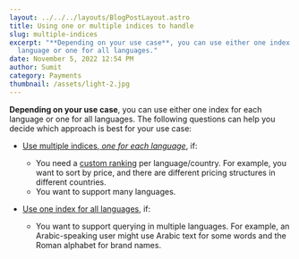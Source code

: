 ```yaml
---
layout: ../../../layouts/BlogPostLayout.astro
title: Using one or multiple indices to handle
slug: multiple-indices
excerpt: "**Depending on your use case**, you can use either one index for each
  language or one for all languages."
date: November 5, 2022 12:54 PM
author: Sumit
category: Payments
thumbnail: /assets/light-2.jpg
---
```

**Depending on your use case**, you can use either one index for each language or one for all languages. The following questions can help you decide which approach is best for your use case:

* [Use multiple indices, *one for each language*](https://www.algolia.com/doc/guides/managing-results/optimize-search-results/handling-natural-languages-nlp/how-to/multilingual-search/#one-index-per-language), if:

  * You need a [custom ranking](https://www.algolia.com/doc/guides/managing-results/must-do/custom-ranking/) per language/country. For example, you want to sort by price, and there are different pricing structures in different countries.
  * You want to support many languages.
* [Use one index for all languages](https://www.algolia.com/doc/guides/managing-results/optimize-search-results/handling-natural-languages-nlp/how-to/multilingual-search/#one-index-for-all-records), if:

  * You want to support querying in multiple languages. For example, an Arabic-speaking user might use Arabic text for some words and the Roman alphabet for brand names.